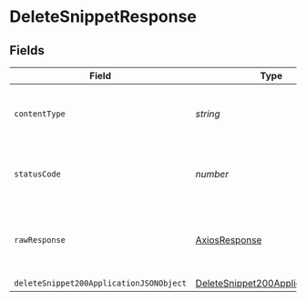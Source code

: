 # DeleteSnippetResponse


## Fields

| Field                                                                                         | Type                                                                                          | Required                                                                                      | Description                                                                                   |
| --------------------------------------------------------------------------------------------- | --------------------------------------------------------------------------------------------- | --------------------------------------------------------------------------------------------- | --------------------------------------------------------------------------------------------- |
| `contentType`                                                                                 | *string*                                                                                      | :heavy_check_mark:                                                                            | HTTP response content type for this operation                                                 |
| `statusCode`                                                                                  | *number*                                                                                      | :heavy_check_mark:                                                                            | HTTP response status code for this operation                                                  |
| `rawResponse`                                                                                 | [AxiosResponse](https://axios-http.com/docs/res_schema)                                       | :heavy_minus_sign:                                                                            | Raw HTTP response; suitable for custom response parsing                                       |
| `deleteSnippet200ApplicationJSONObject`                                                       | [DeleteSnippet200ApplicationJSON](../../models/operations/deletesnippet200applicationjson.md) | :heavy_minus_sign:                                                                            | OK                                                                                            |